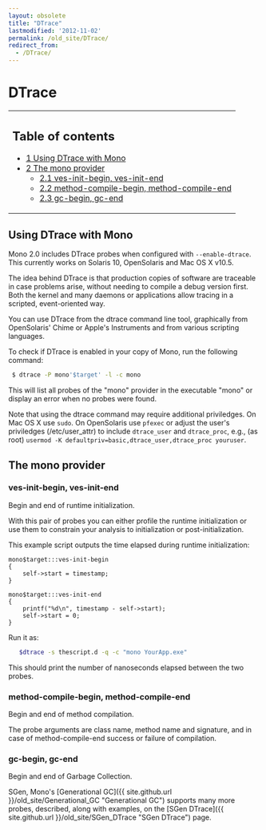 ```yaml
---
layout: obsolete
title: "DTrace"
lastmodified: '2012-11-02'
permalink: /old_site/DTrace/
redirect_from:
  - /DTrace/
---
```


DTrace
======

<table>
<col width="100%" />
<tbody>
<tr class="odd">
<td align="left"><h2>Table of contents</h2>
<ul>
<li><a href="#using-dtrace-with-mono">1 Using DTrace with Mono</a></li>
<li><a href="#the-mono-provider">2 The mono provider</a>
<ul>
<li><a href="#ves-init-begin-ves-init-end">2.1 ves-init-begin, ves-init-end</a></li>
<li><a href="#method-compile-begin-method-compile-end">2.2 method-compile-begin, method-compile-end</a></li>
<li><a href="#gc-begin-gc-end">2.3 gc-begin, gc-end</a></li>
</ul></li>
</ul></td>
</tr>
</tbody>
</table>

Using DTrace with Mono
----------------------

Mono 2.0 includes DTrace probes when configured with `--enable-dtrace`. This currently works on Solaris 10, OpenSolaris and Mac OS X v10.5.

The idea behind DTrace is that production copies of software are traceable in case problems arise, without needing to compile a debug version first. Both the kernel and many daemons or applications allow tracing in a scripted, event-oriented way.

You can use DTrace from the dtrace command line tool, graphically from OpenSolaris' Chime or Apple's Instruments and from various scripting languages.

To check if DTrace is enabled in your copy of Mono, run the following command:

``` bash
 $ dtrace -P mono'$target' -l -c mono
```

This will list all probes of the "mono" provider in the executable "mono" or display an error when no probes were found.

Note that using the dtrace command may require additional priviledges. On Mac OS X use `sudo`. On OpenSolaris use `pfexec` or adjust the user's priviledges (/etc/user\_attr) to include `dtrace_user` and `dtrace_proc`, e.g., (as root) `usermod -K defaultpriv=basic,dtrace_user,dtrace_proc youruser`.

The mono provider
-----------------

### ves-init-begin, ves-init-end

Begin and end of runtime initialization.

With this pair of probes you can either profile the runtime initialization or use them to constrain your analysis to initialization or post-initialization.

This example script outputs the time elapsed during runtime initialization:

    mono$target:::ves-init-begin
    {
        self->start = timestamp;
    }

    mono$target:::ves-init-end
    {
        printf("%d\n", timestamp - self->start);
        self->start = 0;
    }

Run it as:

``` bash
   $dtrace -s thescript.d -q -c "mono YourApp.exe"
```

This should print the number of nanoseconds elapsed between the two probes.

### method-compile-begin, method-compile-end

Begin and end of method compilation.

The probe arguments are class name, method name and signature, and in case of method-compile-end success or failure of compilation.

### gc-begin, gc-end

Begin and end of Garbage Collection.

SGen, Mono's [Generational GC]({{ site.github.url }}/old_site/Generational_GC "Generational GC") supports many more probes, described, along with examples, on the [SGen DTrace]({{ site.github.url }}/old_site/SGen_DTrace "SGen DTrace") page.

